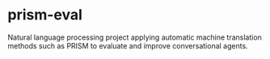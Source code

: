 # prism-eval

Natural language processing project applying automatic machine translation methods such as PRISM to evaluate and improve conversational agents.

